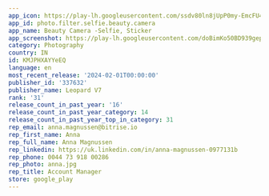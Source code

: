 ```yaml
---
app_icon: https://play-lh.googleusercontent.com/ssdv80ln8jUpP0my-EmcFU4uxRWQK_sUSc4R-mJPn5VmqOhjaDnGmCdvDFx4I3Q5uIQ
app_id: photo.filter.selfie.beauty.camera
app_name: Beauty Camera -Selfie, Sticker
app_screenshot: https://play-lh.googleusercontent.com/doBimKo50BD939gepNQQefRnFej85Z5GsFyvtbTdNhG9ZUSaLcfuRFgcysQWWKCDwOE
category: Photography
country: IN
id: KMJPHXAYYeEQ
language: en
most_recent_release: '2024-02-01T00:00:00'
publisher_id: '337632'
publisher_name: Leopard V7
rank: '31'
release_count_in_past_year: '16'
release_count_in_past_year_category: 14
release_count_in_past_year_top_in_category: 31
rep_email: anna.magnussen@bitrise.io
rep_first_name: Anna
rep_full_name: Anna Magnussen
rep_linkedin: https://uk.linkedin.com/in/anna-magnussen-0977131b
rep_phone: 0044 73 918 00286
rep_photo: anna.jpg
rep_title: Account Manager
store: google_play
---
```

